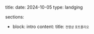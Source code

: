 title:
date: 2024-10-05
type: landging

sections:
  - block: intro
    content:
        title: <span style="font-size:70%">전영상 포트폴리오</span>